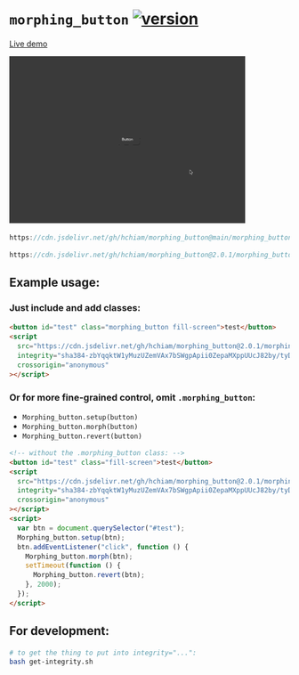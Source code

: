 # `morphing_button` [![version](https://img.shields.io/github/release/hchiam/morphing_button)](https://github.com/hchiam/morphing_button/releases)

[Live demo](https://codepen.io/hchiam/pen/BaQNXom)

[<img src="demo.gif" height="300">](https://codepen.io/hchiam/pen/BaQNXom)

```js
https://cdn.jsdelivr.net/gh/hchiam/morphing_button@main/morphing_button.js
```

```js
https://cdn.jsdelivr.net/gh/hchiam/morphing_button@2.0.1/morphing_button.js
```

## Example usage:

### Just include and add classes:

```html
<button id="test" class="morphing_button fill-screen">test</button>
<script
  src="https://cdn.jsdelivr.net/gh/hchiam/morphing_button@2.0.1/morphing_button.js"
  integrity="sha384-zbYqqktW1yMuzUZemVAx7bSWgpApii0ZepaMXppUUcJ82by/tyDD3+tknQVJdON3"
  crossorigin="anonymous"
></script>
```

### Or for more fine-grained control, omit `.morphing_button`:

- `Morphing_button.setup(button)`
- `Morphing_button.morph(button)`
- `Morphing_button.revert(button)`

```html
<!-- without the .morphing_button class: -->
<button id="test" class="fill-screen">test</button>
<script
  src="https://cdn.jsdelivr.net/gh/hchiam/morphing_button@2.0.1/morphing_button.js"
  integrity="sha384-zbYqqktW1yMuzUZemVAx7bSWgpApii0ZepaMXppUUcJ82by/tyDD3+tknQVJdON3"
  crossorigin="anonymous"
></script>
<script>
  var btn = document.querySelector("#test");
  Morphing_button.setup(btn);
  btn.addEventListener("click", function () {
    Morphing_button.morph(btn);
    setTimeout(function () {
      Morphing_button.revert(btn);
    }, 2000);
  });
</script>
```

## For development:

```bash
# to get the thing to put into integrity="...":
bash get-integrity.sh
```
